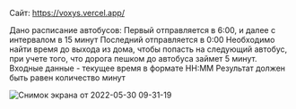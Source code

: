 Сайт: https://voxys.vercel.app/

Дано расписание автобусов: Первый отправляется в 6:00, и далее с интервалом в 15 минут Последний отправляется в 0:00 Необходимо найти время до выхода из дома, чтобы попасть на следующий автобус, при учете того, что дорога пешком до автобуса займет 5 минут. Входные данные - текущее время в формате HH:MM Результат должен быть равен количество минут

![Снимок экрана от 2022-05-30 09-31-19](https://user-images.githubusercontent.com/84536856/170934558-e9c93ae9-9085-42d8-ad6c-03ac7e4494b7.png)
